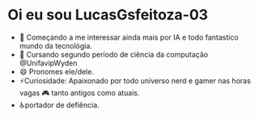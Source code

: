 # Oi eu sou LucasGsfeitoza-03

- 👀 Começando a me interessar ainda mais por IA e todo fantastico mundo da tecnológia.
- 🌱 Cursando segundo período de ciência da computação @UnifavipWyden
- 😄 Pronomes ele/dele.
- ⚡Curiosidade: Apaixonado por todo universo nerd e gamer nas horas vagas 🎮 tanto antigos como atuais.
- ♿portador de defiência.

<!---
LucasGsfeitoza-03/LucasGsfeitoza-03 is a ✨ special ✨ repository because its `README.md` (this file) appears on your GitHub profile.
You can click the Preview link to take a look at your changes.
--->
